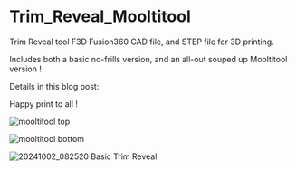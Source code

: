 # Trim_Reveal_Mooltitool

Trim Reveal tool F3D Fusion360 CAD file, and STEP file for 3D printing.

Includes both a basic no-frills version, and an all-out souped up Mooltitool version !

Details in this blog post: 

Happy print to all !

![mooltitool top](https://github.com/user-attachments/assets/b1c4a5b4-41a4-459b-93d2-0e72c9694420)

![mooltitool bottom](https://github.com/user-attachments/assets/3b02198c-0cfe-41e7-a352-b472a604b17c)

![20241002_082520 Basic Trim Reveal](https://github.com/user-attachments/assets/b1cc9350-dbf9-4d50-b3f4-303a8a51bff2)
